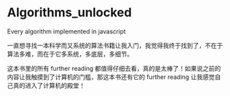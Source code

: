 # Algorithms_unlocked
Every algorithm implemented in javascript

一直想寻找一本科学而又系统的算法书籍让我入门，我觉得我终于找到了，不在于算法多难，而在于它多系统，多底层，多细节。

这本书里的所有 further reading 都值得仔细去看，真的是太棒了！如果说之前的内容让我触摸到了计算机的门槛，那这本书还有它的 further reading 让我感觉自己真的进入了计算机的殿堂！
